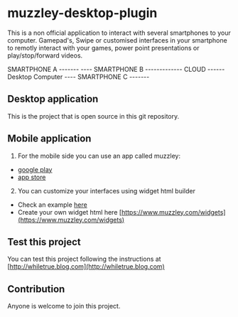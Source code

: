 muzzley-desktop-plugin
=======================

This is a non official application to interact with several smartphones to your computer. Gamepad's, Swipe or customised interfaces in your smartphone to remotly interact with your games, power point presentations or play/stop/forward videos.

SMARTPHONE A -------
					----
SMARTPHONE B        ------------- CLOUD ------ Desktop Computer
					----
SMARTPHONE C -------


Desktop application
---------------------
This is the project that is open source in this git repository.

Mobile application
------------------
1. For the mobile side you can use an app called muzzley:

- [google play](https://play.google.com/store/apps/details?id=com.muzzley) 
- [app store](https://itunes.apple.com/us/app/muzzley/id604133373?mt=8)

2. You can customize your interfaces using widget html builder

- Check an example [here](https://muzzley.com/documentation/widgets/webview.html)
- Create your own widget html here [https://www.muzzley.com/widgets](https://www.muzzley.com/widgets)

Test this project
------------------
You can test this project following the instructions at [http://whiletrue.blog.com](http://whiletrue.blog.com)

Contribution
-------------
Anyone is welcome to join this project.